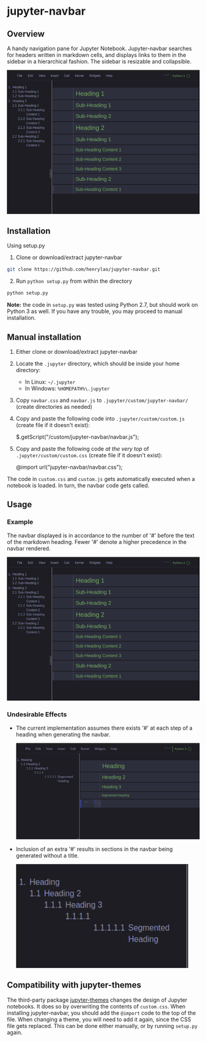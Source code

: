 # jupyter-navbar

## Overview

A handy navigation pane for Jupyter Notebook.
Jupyter-navbar searches for headers written in markdown cells,
and displays links to them in the sidebar in a hierarchical fashion. The sidebar is resizable and collapsible.

  <p float="left">
  <img src="img/demo.png" 
  width="650">
</p>

## Installation

Using setup.py

1. Clone or download/extract jupyter-navbar

```sh
git clone https://github.com/henrylao/jupyter-navbar.git
```

2. Run `python setup.py` from within the directory

```sh
python setup.py
```

**Note:** the code in `setup.py` was tested using Python 2.7, but should work on Python 3 as well. If you have any trouble, you may proceed to manual installation.

## Manual installation

1. Either clone or download/extract jupyter-navbar
2. Locate the `.jupyter` directory, which should be inside your home directory:
   - In Linux: `~/.jupyter`
   - In Windows: `%HOMEPATH%\.jupyter`
3. Copy `navbar.css` and `navbar.js` to `.jupyter/custom/jupyter-navbar/` (create directories as needed)
4. Copy and paste the following code into `.jupyter/custom/custom.js` (create file if it doesn't exist):

   $.getScript("/custom/jupyter-navbar/navbar.js");

5. Copy and paste the following code _at the very top_ of `.jupyter/custom/custom.css` (create file if it doesn't exist):

   @import url("jupyter-navbar/navbar.css");

The code in `custom.css` and `custom.js` gets automatically executed when a notebook is loaded. In turn, the navbar code gets called.

## Usage

### Example

The navbar displayed is in accordance to the number of '#' before the text of the markdown heading. Fewer '#' denote a higher precedence in the navbar rendered.

  <p float="left">
  <img src="img/demo.png" 
  width="650">
</p>

### Undesirable Effects

- The current implementation assumes there exists '#' at each step of a heading when generating the navbar.

  <p float="left">
  <img src="img/segmented-heading.png" width="650">
</p>

- Inclusion of an extra '#' results in sections in the navbar being generated without a title.

  <p float="left">
  <img src="img/segmented-navbar-closeup.png" width="450">
</p>

## Compatibility with jupyter-themes

The third-party package [jupyter-themes](https://github.com/dunovank/jupyter-themes) changes the design of Jupyter notebooks. It does so by overwriting the contents of `custom.css`. When installing jupyter-navbar, you should add the `@import` code to the top of the file. When changing a theme, you will need to add it again, since the CSS file gets replaced. This can be done either manually, or by running `setup.py` again.
